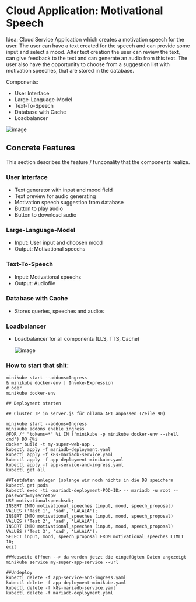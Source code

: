 # Cloud Application: Motivational Speech

Idea: Cloud Service Application which creates a motivation speech for the user. 
The user can have a text created for the speech and can provide some input and select a mood. 
After text creation the user can review the text, can give feedback to the text and can generate an audio from this text.
The user also have the opportunity to choose from a suggestion list with motivation speeches, that are stored in the database.

Components:
- User Interface
- Large-Language-Model
- Text-To-Speech
- Database with Cache
- Loadbalancer

![image](https://github.com/user-attachments/assets/68b8af22-963e-478f-ada5-5be8d000142a)


## Concrete Features

This section describes the feature / funconality that the components realize.


### User Interface 
- Text generator with input and mood field
- Text preview for audio generating
- Motivation speech suggestion from database
- Button to play audio
- Button to download audio 


### Large-Language-Model 
- Input: User input and choosen mood
- Output: Motivational speechs


### Text-To-Speech 
- Input: Motivational speechs
- Output: Audiofile


### Database with Cache 
- Stores queries, speeches and audios


### Loadbalancer 
- Loadbalancer for all components (LLS, TTS, Cache)



  ![image](https://github.com/user-attachments/assets/bbd017e6-d451-45e6-af28-1a78a0b5d582)


### How to start that shit:
```
minikube start --addons=Ingress
& minikube docker-env | Invoke-Expression
# oder
minikube docker-env
```

```
## Deployment starten

## Cluster IP in server.js für ollama API anpassen (Zeile 90)

minikube start --addons=Ingress
minikube addons enable ingress
@FOR /f "tokens=*" %i IN ('minikube -p minikube docker-env --shell cmd') DO @%i
docker build -t my-super-web-app .
kubectl apply -f mariadb-deployment.yaml
kubectl apply -f k8s-mariadb-service.yaml
kubectl apply -f app-deployment-minikube.yaml
kubectl apply -f app-service-and-ingress.yaml
kubectl get all

##Testdaten anlegen (solange wir noch nichts in die DB speichern
kubectl get pods
kubectl exec -ti <mariadb-deployment-POD-ID> -- mariadb -u root --password=mysecretpw
USE motivationalspeechsdb;
INSERT INTO motivational_speeches (input, mood, speech_proposal) VALUES ('Test 1', 'sad', 'LALALA');
INSERT INTO motivational_speeches (input, mood, speech_proposal) VALUES ('Test 2', 'sad', 'LALALA');
INSERT INTO motivational_speeches (input, mood, speech_proposal) VALUES ('Test 3', 'sad', 'LALALA');
SELECT input, mood, speech_proposal FROM motivational_speeches LIMIT 10;
exit

##Webseite öffnen --> da werden jetzt die eingefügten Daten angezeigt
minikube service my-super-app-service --url 

##Undeploy
kubectl delete -f app-service-and-ingress.yaml
kubectl delete -f app-deployment-minikube.yaml
kubectl delete -f k8s-mariadb-service.yaml
kubectl delete -f mariadb-deployment.yaml
```
